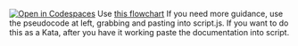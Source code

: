 [![Open in Codespaces](https://classroom.github.com/assets/launch-codespace-2972f46106e565e64193e422d61a12cf1da4916b45550586e14ef0a7c637dd04.svg)](https://classroom.github.com/open-in-codespaces?assignment_repo_id=18835059)
Use [this flowchart](https://lucid.app/lucidchart/5a3164fd-459f-494d-9cae-b4a6be593b13/view)
If you need more guidance, use the pseudocode at left, grabbing and pasting into script.js. 
If you want to do this as a Kata, after you have it working paste the documentation into script. 
